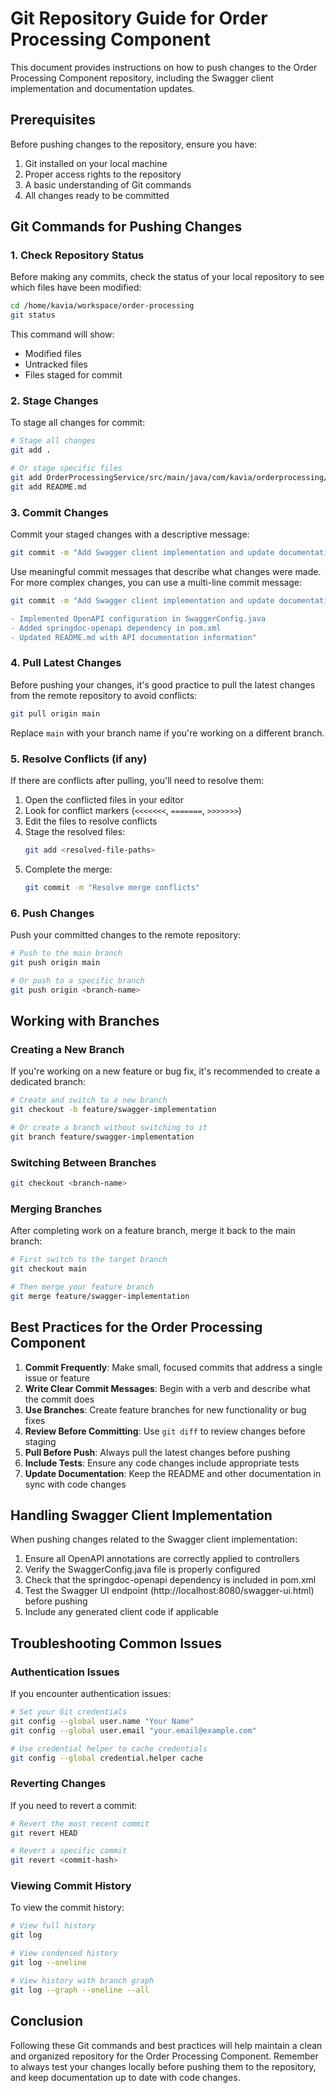 # Git Repository Guide for Order Processing Component

This document provides instructions on how to push changes to the Order Processing Component repository, including the Swagger client implementation and documentation updates.

## Prerequisites

Before pushing changes to the repository, ensure you have:

1. Git installed on your local machine
2. Proper access rights to the repository
3. A basic understanding of Git commands
4. All changes ready to be committed

## Git Commands for Pushing Changes

### 1. Check Repository Status

Before making any commits, check the status of your local repository to see which files have been modified:

```bash
cd /home/kavia/workspace/order-processing
git status
```

This command will show:
- Modified files
- Untracked files
- Files staged for commit

### 2. Stage Changes

To stage all changes for commit:

```bash
# Stage all changes
git add .

# Or stage specific files
git add OrderProcessingService/src/main/java/com/kavia/orderprocessing/config/SwaggerConfig.java
git add README.md
```

### 3. Commit Changes

Commit your staged changes with a descriptive message:

```bash
git commit -m "Add Swagger client implementation and update documentation"
```

Use meaningful commit messages that describe what changes were made. For more complex changes, you can use a multi-line commit message:

```bash
git commit -m "Add Swagger client implementation and update documentation

- Implemented OpenAPI configuration in SwaggerConfig.java
- Added springdoc-openapi dependency in pom.xml
- Updated README.md with API documentation information"
```

### 4. Pull Latest Changes

Before pushing your changes, it's good practice to pull the latest changes from the remote repository to avoid conflicts:

```bash
git pull origin main
```

Replace `main` with your branch name if you're working on a different branch.

### 5. Resolve Conflicts (if any)

If there are conflicts after pulling, you'll need to resolve them:

1. Open the conflicted files in your editor
2. Look for conflict markers (`<<<<<<<`, `=======`, `>>>>>>>`)
3. Edit the files to resolve conflicts
4. Stage the resolved files:
   ```bash
   git add <resolved-file-paths>
   ```
5. Complete the merge:
   ```bash
   git commit -m "Resolve merge conflicts"
   ```

### 6. Push Changes

Push your committed changes to the remote repository:

```bash
# Push to the main branch
git push origin main

# Or push to a specific branch
git push origin <branch-name>
```

## Working with Branches

### Creating a New Branch

If you're working on a new feature or bug fix, it's recommended to create a dedicated branch:

```bash
# Create and switch to a new branch
git checkout -b feature/swagger-implementation

# Or create a branch without switching to it
git branch feature/swagger-implementation
```

### Switching Between Branches

```bash
git checkout <branch-name>
```

### Merging Branches

After completing work on a feature branch, merge it back to the main branch:

```bash
# First switch to the target branch
git checkout main

# Then merge your feature branch
git merge feature/swagger-implementation
```

## Best Practices for the Order Processing Component

1. **Commit Frequently**: Make small, focused commits that address a single issue or feature
2. **Write Clear Commit Messages**: Begin with a verb and describe what the commit does
3. **Use Branches**: Create feature branches for new functionality or bug fixes
4. **Review Before Committing**: Use `git diff` to review changes before staging
5. **Pull Before Push**: Always pull the latest changes before pushing
6. **Include Tests**: Ensure any code changes include appropriate tests
7. **Update Documentation**: Keep the README and other documentation in sync with code changes

## Handling Swagger Client Implementation

When pushing changes related to the Swagger client implementation:

1. Ensure all OpenAPI annotations are correctly applied to controllers
2. Verify the SwaggerConfig.java file is properly configured
3. Check that the springdoc-openapi dependency is included in pom.xml
4. Test the Swagger UI endpoint (http://localhost:8080/swagger-ui.html) before pushing
5. Include any generated client code if applicable

## Troubleshooting Common Issues

### Authentication Issues

If you encounter authentication issues:

```bash
# Set your Git credentials
git config --global user.name "Your Name"
git config --global user.email "your.email@example.com"

# Use credential helper to cache credentials
git config --global credential.helper cache
```

### Reverting Changes

If you need to revert a commit:

```bash
# Revert the most recent commit
git revert HEAD

# Revert a specific commit
git revert <commit-hash>
```

### Viewing Commit History

To view the commit history:

```bash
# View full history
git log

# View condensed history
git log --oneline

# View history with branch graph
git log --graph --oneline --all
```

## Conclusion

Following these Git commands and best practices will help maintain a clean and organized repository for the Order Processing Component. Remember to always test your changes locally before pushing them to the repository, and keep documentation up to date with code changes.